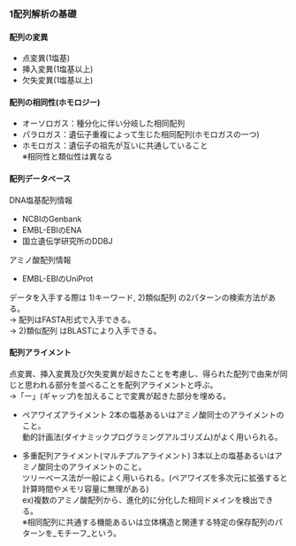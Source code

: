 ### 1配列解析の基礎

#### 配列の変異
* 点変異(1塩基)
* 挿入変異(1塩基以上)
* 欠失変異(1塩基以上)

#### 配列の相同性(ホモロジー)
* オーソロガス：種分化に伴い分岐した相同配列
* パラロガス：遺伝子重複によって生じた相同配列(ホモロガスの一つ)
* ホモロガス：遺伝子の祖先が互いに共通していること  
※相同性と類似性は異なる

#### 配列データベース  
DNA塩基配列情報
* NCBIのGenbank
* EMBL-EBIのENA
* 国立遺伝学研究所のDDBJ
  
アミノ酸配列情報
* EMBL-EBIのUniProt

データを入手する際は 1)キーワード, 2)類似配列 の2パターンの検索方法がある。  
→ 配列はFASTA形式で入手できる。  
→ 2)類似配列 はBLASTにより入手できる。

#### 配列アライメント
点変異、挿入変異及び欠失変異が起きたことを考慮し、得られた配列で由来が同じと思われる部分を並べることを配列アライメントと呼ぶ。  
→「ー」(ギャップ)を加えることで変異が起きた部分を埋める。

* ペアワイズアライメント
2本の塩基あるいはアミノ酸同士のアライメントのこと。  
動的計画法(ダイナミックプログラミングアルゴリズム)がよく用いられる。

* 多重配列アライメント(マルチプルアライメント)
3本以上の塩基あるいはアミノ酸同士のアライメントのこと。  
ツリーベース法が一般によく用いられる。(ペアワイズを多次元に拡張すると計算時間やメモリ容量に無理がある)  
   ex)複数のアミノ酸配列から、進化的に分化した相同ドメインを検出できる。  
      ※相同配列に共通する機能あるいは立体構造と関連する特定の保存配列のパターンを_モチーフ_という。
